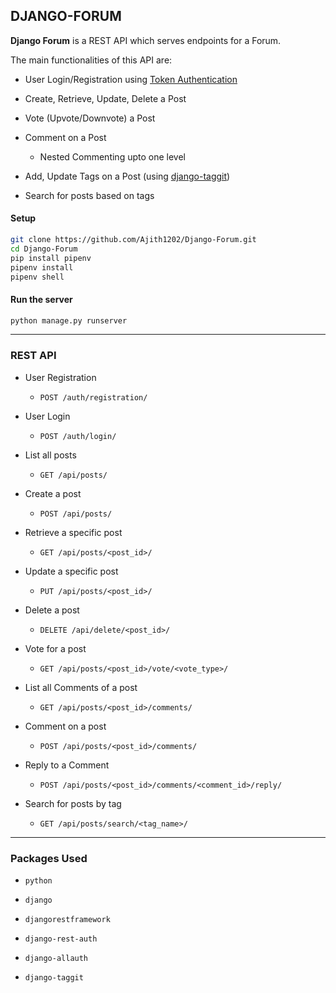 ## DJANGO-FORUM


**Django Forum** is a REST API which serves endpoints for a Forum.

The main functionalities of this API are:

- User Login/Registration using [Token Authentication](https://www.django-rest-framework.org/api-guide/authentication/#tokenauthentication)
  
- Create, Retrieve, Update, Delete a Post
  
- Vote (Upvote/Downvote) a Post
  
- Comment on a Post
  
  - Nested Commenting upto one level
    
- Add, Update Tags on a Post (using [django-taggit](https://github.com/jazzband/django-taggit))
  
- Search for posts based on tags
  

#### Setup

```bash
git clone https://github.com/Ajith1202/Django-Forum.git
cd Django-Forum
pip install pipenv
pipenv install
pipenv shell
```

#### Run the server

```bash
python manage.py runserver
```

---

### REST API

- User Registration
  
  - `POST /auth/registration/`
    
- User Login
  
  - `POST /auth/login/` 
    

- List all posts
  
  - `GET /api/posts/`
    
- Create a post
  
  - `POST /api/posts/`
    

- Retrieve a specific post
  
  - `GET /api/posts/<post_id>/`
    
- Update a specific post
  
  - `PUT /api/posts/<post_id>/`
    
- Delete a post
  
  - `DELETE /api/delete/<post_id>/`
    
- Vote for a post
  
  - `GET /api/posts/<post_id>/vote/<vote_type>/`
    
- List all Comments of a post
  
  - `GET /api/posts/<post_id>/comments/`
    
- Comment on a post
  
  - `POST /api/posts/<post_id>/comments/`
    
- Reply to a Comment
  
  - `POST /api/posts/<post_id>/comments/<comment_id>/reply/`
    
- Search for posts by tag
  
  - `GET /api/posts/search/<tag_name>/`

---

### Packages Used

- `python`
  
- `django`
  
- `djangorestframework`
  
- `django-rest-auth`
  
- `django-allauth`
  
- `django-taggit`